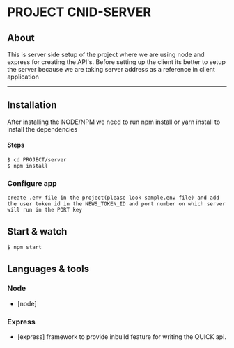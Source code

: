 # PROJECT CNID-SERVER

## About

This is server side setup of the project where we are using node and express for creating the API's. Before setting up the client its better to setup the server because we are taking server address as a reference in client application

---

## Installation
After installing the NODE/NPM we need to run npm install or yarn install to install the dependencies
#### Steps

    $ cd PROJECT/server
    $ npm install

### Configure app

    create .env file in the project(please look sample.env file) and add the user token id in the NEWS_TOKEN_ID and port number on which server will run in the PORT key

## Start & watch

    $ npm start


## Languages & tools


### Node

- [node]

### Express

- [express] framework to provide inbuild feature for writing the QUICK api.